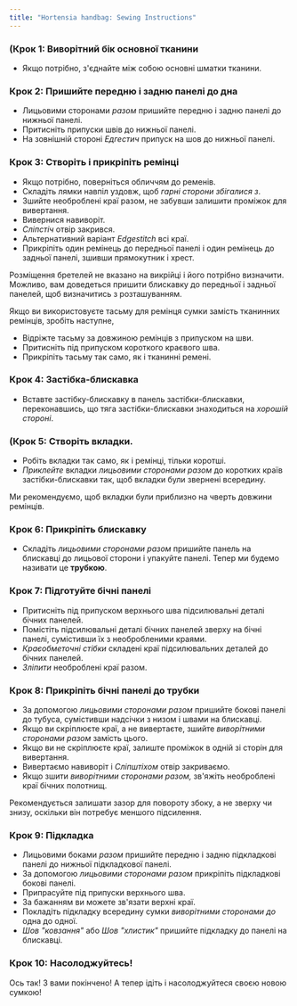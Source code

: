 ```yaml
---
title: "Hortensia handbag: Sewing Instructions"
---
```


### (Крок 1: Виворітний бік основної тканини

- Якщо потрібно, з'єднайте між собою основні шматки тканини.

### Крок 2: Пришийте передню і задню панелі до дна

- Лицьовими сторонами _разом_ пришийте передню і задню панелі до нижньої панелі.
- Притисніть припуски швів до нижньої панелі.
- На зовнішній стороні _Едгестич_ припуск на шов до нижньої панелі.

### Крок 3: Створіть і прикріпіть ремінці

- Якщо потрібно, поверніться обличчям до ременів.
- Складіть лямки навпіл уздовж, щоб _гарні сторони збігалися з_.
- Зшийте необроблені краї разом, не забувши залишити проміжок для вивертання.
- Вивернися навиворіт.
- _Сліпстіч_ отвір закрився.
- Альтернативний варіант _Edgestitch_ всі краї.
- Прикріпіть один ремінець до передньої панелі і один ремінець до задньої панелі, зшивши прямокутник і хрест.

<Warning>

Розміщення бретелей не вказано на викрійці і його потрібно визначити. Можливо, вам доведеться пришити блискавку до передньої і задньої панелей, щоб визначитись з розташуванням.

</Warning>

<Note>

Якщо ви використовуєте тасьму для ремінця сумки замість тканинних ремінців, зробіть наступне,

- Відріжте тасьму за довжиною ремінців з припуском на шви.
- Притисніть під припуском короткого краєвого шва.
- Прикріпіть тасьму так само, як і тканинні ремені.

</Note>

### Крок 4: Застібка-блискавка

- Вставте застібку-блискавку в панель застібки-блискавки, переконавшись, що тяга застібки-блискавки знаходиться на _хорошій стороні_.

### (Крок 5: Створіть вкладки.

- Робіть вкладки так само, як і ремінці, тільки коротші.
- _Приклейте_ вкладки _лицьовими сторонами разом_ до коротких країв застібки-блискавки так, щоб вкладки були звернені всередину.

<Tip>

Ми рекомендуємо, щоб вкладки були приблизно на чверть довжини ремінців.

</Tip>

### Крок 6: Прикріпіть блискавку

- Складіть _лицьовими сторонами разом_ пришийте панель на блискавці до лицьової сторони і упакуйте панелі. Тепер ми будемо називати це **трубкою**.

### Крок 7: Підготуйте бічні панелі

- Притисніть під припуском верхнього шва підсилювальні деталі бічних панелей.
- Помістіть підсилювальні деталі бічних панелей зверху на бічні панелі, сумістивши їх з необробленими краями.
- _Краєобметочні стібки_ складені краї підсилювальних деталей до бічних панелей.
- _Зліпити_ необроблені краї разом.

### Крок 8: Прикріпіть бічні панелі до трубки

- За допомогою _лицьовими сторонами разом_ пришийте бокові панелі до тубуса, сумістивши надсічки з низом і швами на блискавці.
- Якщо ви скріплюєте краї, а не вивертаєте, зшийте _виворітними сторонами разом_ замість цього.
- Якщо ви не скріплюєте краї, залиште проміжок в одній зі сторін для вивертання.
- Вивертаємо навиворіт і _Сліпштіхом_ отвір закриваємо.
- Якщо зшити _виворітними сторонами разом,_ зв'яжіть необроблені краї бічних полотнищ.

<Note>

Рекомендується залишати зазор для повороту збоку, а не зверху чи знизу, оскільки він потребує меншого підсилення.

</Note>

### Крок 9: Підкладка

- Лицьовими боками _разом_ пришийте передню і задню підкладкові панелі до нижньої підкладкової панелі.
- За допомогою _лицьовими сторонами разом_ прикріпіть підкладкові бокові панелі.
- Припрасуйте під припуски верхнього шва.
- За бажанням ви можете зв'язати верхні краї.
- Покладіть підкладку всередину сумки _виворітними сторонами до_ одна до одної.
- _Шов "ковзання"_ або _Шов "хлистик"_ пришийте підкладку до панелі на блискавці.

### Крок 10: Насолоджуйтесь!

Ось так! З вами покінчено! А тепер ідіть і насолоджуйтеся своєю новою сумкою!

